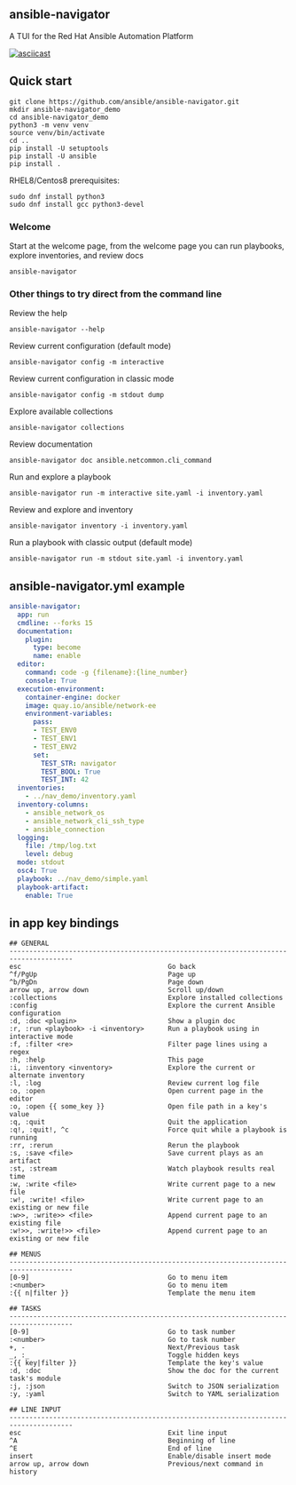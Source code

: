 ## ansible-navigator

A TUI for the Red Hat Ansible Automation Platform

[![asciicast](https://asciinema.org/a/gl7uVblC23dxGGTkVOEigDHCl.svg)](https://asciinema.org/a/gl7uVblC23dxGGTkVOEigDHCl)

## Quick start

```
git clone https://github.com/ansible/ansible-navigator.git
mkdir ansible-navigator_demo
cd ansible-navigator_demo
python3 -m venv venv
source venv/bin/activate
cd ..
pip install -U setuptools
pip install -U ansible
pip install .
```

RHEL8/Centos8 prerequisites:

```
sudo dnf install python3
sudo dnf install gcc python3-devel
```


### Welcome
Start at the welcome page, from the welcome page you can run playbooks, explore inventories, and review docs
```
ansible-navigator
```

### Other things to try direct from the command line

Review the help
```
ansible-navigator --help
```

Review current configuration (default mode)
```
ansible-navigator config -m interactive
```

Review current configuration in classic mode
```
ansible-navigator config -m stdout dump
```

Explore available collections
```
ansible-navigator collections
```

Review documentation
```
ansible-navigator doc ansible.netcommon.cli_command
```

Run and explore a playbook
```
ansible-navigator run -m interactive site.yaml -i inventory.yaml
```

Review and explore and inventory
```
ansible-navigator inventory -i inventory.yaml
```

Run a playbook with classic output (default mode)
```
ansible-navigator run -m stdout site.yaml -i inventory.yaml
```


## ansible-navigator.yml example

```yaml
ansible-navigator:
  app: run
  cmdline: --forks 15
  documentation:
    plugin:
      type: become
      name: enable
  editor:
    command: code -g {filename}:{line_number}
    console: True
  execution-environment:
    container-engine: docker
    image: quay.io/ansible/network-ee
    environment-variables:
      pass:
      - TEST_ENV0
      - TEST_ENV1
      - TEST_ENV2
      set:
        TEST_STR: navigator
        TEST_BOOL: True
        TEST_INT: 42
  inventories:
    - ../nav_demo/inventory.yaml
  inventory-columns:
    - ansible_network_os
    - ansible_network_cli_ssh_type
    - ansible_connection
  logging:
    file: /tmp/log.txt
    level: debug
  mode: stdout
  osc4: True
  playbook: ../nav_demo/simple.yaml
  playbook-artifact:
    enable: True
```

## in app key bindings

```
## GENERAL
--------------------------------------------------------------------------------------
esc                                     Go back
^f/PgUp                                 Page up
^b/PgDn                                 Page down
arrow up, arrow down                    Scroll up/down
:collections                            Explore installed collections
:config                                 Explore the current Ansible configuration
:d, :doc <plugin>                       Show a plugin doc
:r, :run <playbook> -i <inventory>      Run a playbook using in interactive mode
:f, :filter <re>                        Filter page lines using a regex
:h, :help                               This page
:i, :inventory <inventory>              Explore the current or alternate inventory
:l, :log                                Review current log file
:o, :open                               Open current page in the editor
:o, :open {{ some_key }}                Open file path in a key's value
:q, :quit                               Quit the application
:q!, :quit!, ^c                         Force quit while a playbook is running
:rr, :rerun                             Rerun the playbook
:s, :save <file>                        Save current plays as an artifact
:st, :stream                            Watch playbook results real time
:w, :write <file>                       Write current page to a new file
:w!, :write! <file>                     Write current page to an existing or new file
:w>>, :write>> <file>                   Append current page to an existing file
:w!>>, :write!>> <file>                 Append current page to an existing or new file

## MENUS
--------------------------------------------------------------------------------------
[0-9]                                   Go to menu item
:<number>                               Go to menu item
:{{ n|filter }}                         Template the menu item

## TASKS
--------------------------------------------------------------------------------------
[0-9]                                   Go to task number
:<number>                               Go to task number
+, -                                    Next/Previous task
_, :_                                   Toggle hidden keys
:{{ key|filter }}                       Template the key's value
:d, :doc                                Show the doc for the current task's module
:j, :json                               Switch to JSON serialization
:y, :yaml                               Switch to YAML serialization

## LINE INPUT
--------------------------------------------------------------------------------------
esc                                     Exit line input
^A                                      Beginning of line
^E                                      End of line
insert                                  Enable/disable insert mode
arrow up, arrow down                    Previous/next command in history
```
